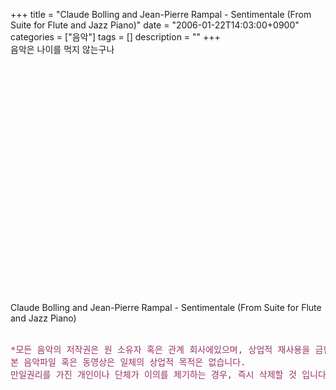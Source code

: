 +++
title = "Claude Bolling and Jean-Pierre Rampal - Sentimentale (From Suite for Flute and Jazz Piano)"
date = "2006-01-22T14:03:00+0900"
categories = ["음악"]
tags = []
description = ""
+++
<span class="copyright_entry" style="display:block;" title="Claude Bolling and Jean-Pierre Rampal - Sentimentale (From Suite for Flute and Jazz Piano)@@**@@http://shed.egloos.com/1239133"></span>음악은 나이를 먹지 않는구나
<br>
<br>
<br>
<object width="425" height="344"><param name="allowScriptAccess" value="never"><param name="allowNetworking" value="internal"><param name="invokeURLs" value="false"><param name="enablehref" value="false"><param name="enablejavascript" value="false"><param name="nojava" value="true"><param name="movie" value="http://www.youtube.com/v/iWn85KBmBE4&amp;hl=ko&amp;fs=1&amp;"><embed src="http://www.youtube.com/v/iWn85KBmBE4&amp;hl=ko&amp;fs=1&amp;" type="application/x-shockwave-flash" allowfullscreen="true" width="425" height="344" allowscriptaccess="never" allownetworking="internal" invokeurls="false" enablehref="false" enablejavascript="false" nojava="true"></object>
<br>
<br>Claude Bolling and Jean-Pierre Rampal - Sentimentale (From Suite for Flute and Jazz Piano)
<br>
<br>
<pre><span style="color: rgb(153, 51, 102);">*모든 음악의 저작권은 원 소유자 혹은 관계 회사에있으며, 상업적 재사용을 금합니다. <br>본 음악파일 혹은 동영상은 일체의 상업적 목적은 없습니다. <br>만일권리를 가진 개인이나 단체가 이의를 제기하는 경우, 즉시 삭제할 것 입니다*</span></pre>
<br> 
<!--
       <rdf:RDF xmlns:rdf="http://www.w3.org/1999/02/22-rdf-syntax-ns#"
		    xmlns:dc="http://purl.org/dc/elements/1.1/"
		    xmlns:trackback="http://madskills.com/public/xml/rss/module/trackback/">
       <rdf:Description
	        rdf:about="http://shed.egloos.com/1239133"
	        dc:identifier="http://shed.egloos.com/1239133"
	        dc:title="Claude Bolling and Jean-Pierre Rampal - Sentimentale (From Suite for Flute and Jazz Piano)"
	        trackback:ping="http://shed.egloos.com/tb/1239133"/>
       </rdf:RDF>
       -->

<ul></ul>